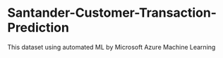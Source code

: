 # Santander-Customer-Transaction-Prediction
This dataset using automated ML by Microsoft Azure Machine Learning

